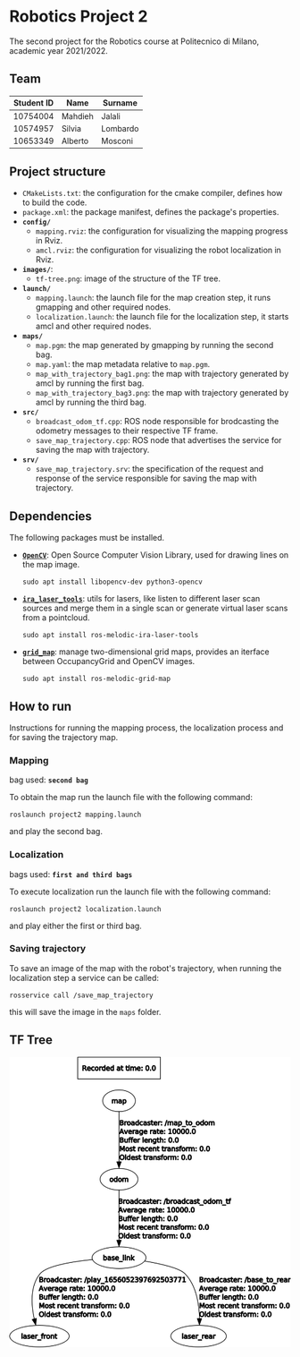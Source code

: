 # Robotics Project 2

The second project for the Robotics course at Politecnico di Milano, academic year 2021/2022.

## Team

| Student ID | Name    | Surname  |
| ---------- | ------- | -------- |
| 10754004   | Mahdieh | Jalali   |
| 10574957   | Silvia  | Lombardo |
| 10653349   | Alberto | Mosconi  |

## Project structure

- `CMakeLists.txt`: the configuration for the cmake compiler, defines how to build the code.
- `package.xml`: the package manifest, defines the package's properties.
- **`config/`**
  - `mapping.rviz`: the configuration for visualizing the mapping progress in Rviz.
  - `amcl.rviz`: the configuration for visualizing the robot localization in Rviz.
- **`images/`**:
  - `tf-tree.png`: image of the structure of the TF tree.
- **`launch/`**
  - `mapping.launch`: the launch file for the map creation step, it runs gmapping and other required nodes.
  - `localization.launch`: the launch file for the localization step, it starts amcl and other required nodes.
- **`maps/`**
  - `map.pgm`: the map generated by gmapping by running the second bag.
  - `map.yaml`: the map metadata relative to `map.pgm`.
  - `map_with_trajectory_bag1.png`: the map with trajectory generated by amcl by running the first bag.
  - `map_with_trajectory_bag3.png`: the map with trajectory generated by amcl by running the third bag.
- **`src/`**
  - `broadcast_odom_tf.cpp`: ROS node responsible for brodcasting the odometry messages to their respective TF frame.
  - `save_map_trajectory.cpp`: ROS node that advertises the service for saving the map with trajectory.
- **`srv/`**
  - `save_map_trajectory.srv`: the specification of the request and response of the service responsible for saving the map with trajectory.

## Dependencies

The following packages must be installed.

- [**`OpenCV`**](https://opencv.org/): Open Source Computer Vision Library, used for drawing lines on the map image.

  ```
  sudo apt install libopencv-dev python3-opencv
  ```

- [**`ira_laser_tools`**](https://wiki.ros.org/ira_laser_tools): utils for lasers, like listen to different laser scan sources and merge them in a single scan or generate virtual laser scans from a pointcloud.

  ```
  sudo apt install ros-melodic-ira-laser-tools
  ```

- [**`grid_map`**](https://wiki.ros.org/grid_map): manage two-dimensional grid maps, provides an iterface between OccupancyGrid and OpenCV images.
  ```
  sudo apt install ros-melodic-grid-map
  ```

## How to run

Instructions for running the mapping process, the localization process and for saving the trajectory map.

### Mapping

bag used: **`second bag`**

To obtain the map run the launch file with the following command:

```
roslaunch project2 mapping.launch
```

and play the second bag.

### Localization

bags used: **`first and third bags`**

To execute localization run the launch file with the following command:

```
roslaunch project2 localization.launch
```

and play either the first or third bag.

### Saving trajectory

To save an image of the map with the robot's trajectory, when running the localization step a service can be called:

```
rosservice call /save_map_trajectory
```

this will save the image in the `maps` folder.

## TF Tree

![tf tree](images/tf-tree.png)
